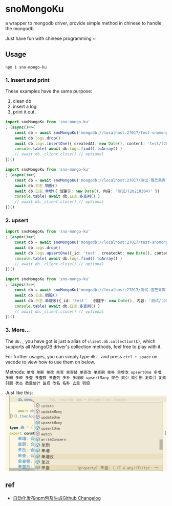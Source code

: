 # snoMongoKu

a wrapper to mongodb driver, provide simple method in chinese to handle the mongodb.

Just have fun with chinese programming ~

## Usage

`npm i sno-mongo-ku`

### 1. Insert and print

These examples have the same purpose:
1. clean db
2. insert a log
3. print it out.

```typescript
import snoMongoKu from 'sno-mongo-ku'
; (async()=>{
    const db = await snoMongoKu('mongodb://localhost:27017/test-snomongoku')
    await db.logs.drop()
    await db.logs.insertOne({ createdAt: new Date(), content: 'test/(20210304)' })
    console.table( await db.logs.find().toArray() )
    // await db._client.close() // optional
})()
```

```typescript
import snoMongoKu from 'sno-mongo-ku'
; (async()=>{
    const db = await snoMongoKu('mongodb://localhost:27017/测试-雪芒果库')
    await db.日志.销毁()
    await db.日志.单增({ 创建于: new Date(), 内容: '测试/(20210304)' })
    console.table( await db.日志.多查列() )
    // await db._client.close() // optional
})()
```

### 2. upsert

```typescript
import snoMongoKu from 'sno-mongo-ku'
; (async()=>{
    const db = await snoMongoKu('mongodb://localhost:27017/test-snomongoku')
    await db.logs.drop()
    await db.logs.upsertOne({_id: 'test', createdAt: new Date(), content: 'test/(20210304)' })
    console.table( await db.logs.find().toArray() )
    // await db._client.close() // optional
})()
```

```typescript
import snoMongoKu from 'sno-mongo-ku'
; (async()=>{
    const db = await snoMongoKu('mongodb://localhost:27017/测试-雪芒果库')
    await db.日志.销毁()
    await db.日志.单增改({_id: 'test'   创建于: new Date(), 内容: '测试/(20210304)' })
    console.table( await db.日志.多查列() )
    // await db._client.close() // optional
})()
```

### 3. More...

The `db._` you have got is just a alias of `client.db.collection($)`, which supports all MongoDB driver's collection methods, feel free to play with it.

For further usages, you can simply type `db._` and press `ctrl + space` on vscode to view how to use them on below.

Methods: `单增 单删 单改 单查 单查替 单查改 单查删 单补 单增改 upsertOne 多增 多删 多改 多查 多查数 多查列 多补 多增改 upsertMany 聚合 索引 索引删 复索引 复索引删 状态 数量估计 监视 改名 名称 去重 销毁`

Just like this:
![ctrl+space](docs/img/ctrl+space.png)
## ref

- [自动化发布npm包及生成Github Changelog]( https://banyudu.com/posts/auto_publish_npm_and_generate_github_changelog.882513 )
